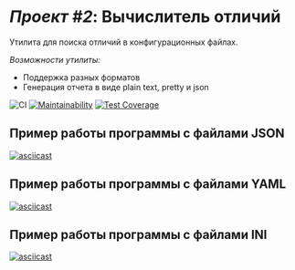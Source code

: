# *Проект #2*: Вычислитель отличий

Утилита для поиска отличий в конфигурационных файлах.

*Возможности утилиты:*
* Поддержка разных форматов
* Генерация отчета в виде plain text, pretty и json

![CI](https://github.com/ynsem/frontend-project-lvl2/workflows/CI/badge.svg)  [![Maintainability](https://api.codeclimate.com/v1/badges/308dd2c17bbd62fa93f4/maintainability)](https://codeclimate.com/github/ynsem/frontend-project-lvl2/maintainability)  [![Test Coverage](https://api.codeclimate.com/v1/badges/308dd2c17bbd62fa93f4/test_coverage)](https://codeclimate.com/github/ynsem/frontend-project-lvl2/test_coverage)

## Пример работы программы с файлами JSON

[![asciicast](https://asciinema.org/a/IYVnxLWsjg4w8hyWhss3VdwYE.svg)](https://asciinema.org/a/IYVnxLWsjg4w8hyWhss3VdwYE)

## Пример работы программы с файлами YAML

[![asciicast](https://asciinema.org/a/ReZw8dX6eprTp2sOvhGDdF106.svg)](https://asciinema.org/a/ReZw8dX6eprTp2sOvhGDdF106)

## Пример работы программы с файлами INI

[![asciicast](https://asciinema.org/a/pN2MuPLXj193JJSq0r0vF5HvB.svg)](https://asciinema.org/a/pN2MuPLXj193JJSq0r0vF5HvB)